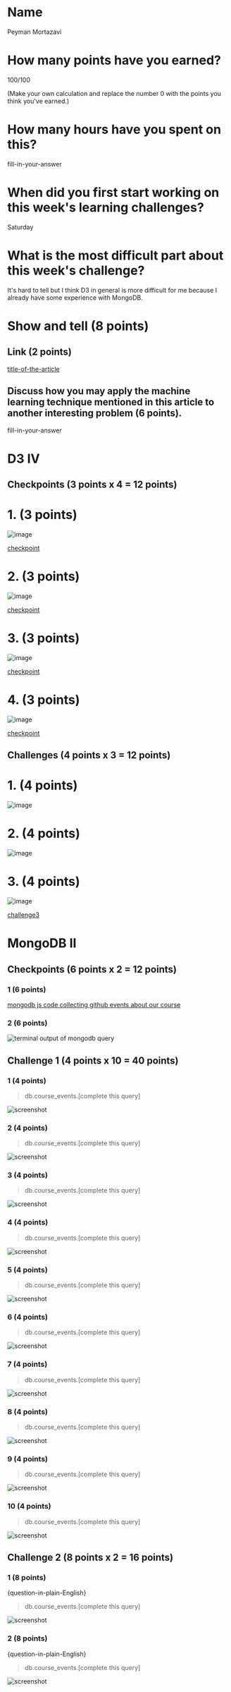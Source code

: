 # Name

Peyman Mortazavi

# How many points have you earned?

100/100

(Make your own calculation and replace the number 0 with the points you think you've earned.)

# How many hours have you spent on this?

fill-in-your-answer

# When did you first start working on this week's learning challenges?

Saturday

# What is the most difficult part about this week's challenge?

It's hard to tell but I think D3 in general is more difficult for me because I already have some experience with MongoDB.

# Show and tell (8 points)

## Link (2 points)

[title-of-the-article](http://link-to-an-article-about-machine-learning-use-for-big-data)

## Discuss how you may apply the machine learning technique mentioned in this article to another interesting problem (6 points).

fill-in-your-answer

# D3 IV

## Checkpoints (3 points x 4 = 12 points)

# 1. (3 points)

![image](/screenshots/checkpoint1.png?raw=true)

[checkpoint](checkpoint1.html)

# 2. (3 points)

![image](/screenshots/checkpoint2.png?raw=true)

[checkpoint](checkpoint2.html)

# 3. (3 points)

![image](/screenshots/checkpoint3.png?raw=true)

[checkpoint](checkpoint3.html)

# 4. (3 points)

![image](/screenshots/checkpoint4.png?raw=true)

[checkpoint](checkpoint4.html)

## Challenges (4 points x 3 = 12 points)

# 1. (4 points)

![image](/screenshots/challenge1.png?raw=true)

# 2. (4 points)

![image](/screenshots/challenge2.png?raw=true)

# 3. (4 points)

![image](/screenshots/challenge3.png?raw=true)

[challenge3](challenge3.html)



# MongoDB II

## Checkpoints (6 points x 2 = 12 points)

### 1 (6 points)

[mongodb js code collecting github events about our course](mongodb-github.js)

### 2 (6 points)

![terminal output of mongodb query](screenshot.png?raw=true)

## Challenge 1 (4 points x 10 = 40 points)

### 1 (4 points)

> db.course_events.[complete this query]

![screenshot](screenshot.png?raw=true)

### 2 (4 points)

> db.course_events.[complete this query]

![screenshot](screenshot.png?raw=true)

### 3 (4 points)

> db.course_events.[complete this query]

![screenshot](screenshot.png?raw=true)

### 4 (4 points)

> db.course_events.[complete this query]

![screenshot](screenshot.png?raw=true)

### 5 (4 points)

> db.course_events.[complete this query]

![screenshot](screenshot.png?raw=true)

### 6 (4 points)

> db.course_events.[complete this query]

![screenshot](screenshot.png?raw=true)

### 7 (4 points)

> db.course_events.[complete this query]

![screenshot](screenshot.png?raw=true)

### 8 (4 points)

> db.course_events.[complete this query]

![screenshot](screenshot.png?raw=true)

### 9 (4 points)

> db.course_events.[complete this query]

![screenshot](screenshot.png?raw=true)

### 10 (4 points)

> db.course_events.[complete this query]

![screenshot](screenshot.png?raw=true)


## Challenge 2 (8 points x 2 = 16 points) 

### 1 (8 points)

{question-in-plain-English}

> db.course_events.[complete this query]

![screenshot](screenshot.png?raw=true)

### 2 (8 points)

{question-in-plain-English}

> db.course_events.[complete this query]

![screenshot](screenshot.png?raw=true)
